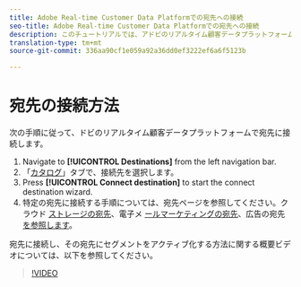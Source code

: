 ```yaml
---
title: Adobe Real-time Customer Data Platformでの宛先への接続
seo-title: Adobe Real-time Customer Data Platformでの宛先への接続
description: このチュートリアルでは、アドビのリアルタイム顧客データプラットフォームで宛先に接続する手順を示します
translation-type: tm+mt
source-git-commit: 336aa90cf1e059a92a36dd0ef3222ef6a6f5123b

---
```



# 宛先の接続方法

次の手順に従って、ドビのリアルタイム顧客データプラットフォームで宛先に接続します。

1. Navigate to  **[!UICONTROL Destinations]** from the left navigation bar.
2. 「[カタログ](/help/rtcdp/destinations/destinations-workspace.md#catalog)」タブで、接続先を選択します。
3. Press **[!UICONTROL Connect destination]** to start the connect destination wizard.
4. 特定の宛先に接続する手順については、宛先ページを参照してください。クラウド [ストレージの宛先](/help/rtcdp/destinations/cloud-storage-destinations-workflow.md)、電子メ [ールマーケティングの宛先](/help/rtcdp/destinations/email-marketing-destinations.md)、広告の宛先 [を参照します](/help/rtcdp/destinations/advertising-destinations.md)。

宛先に接続し、その宛先にセグメントをアクティブ化する方法に関する概要ビデオについては、以下を参照してください。

>[!VIDEO](https://video.tv.adobe.com/v/29710?quality=12)